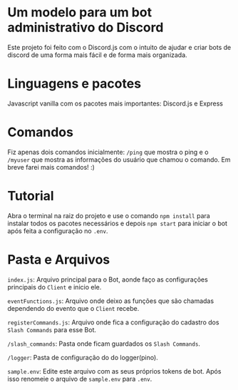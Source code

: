 # Um modelo para um bot administrativo do Discord

Este projeto foi feito com o Discord.js com o intuito de ajudar e criar bots de discord de uma forma mais fácil e de forma mais organizada.

# Linguagens e pacotes

Javascript vanilla com os pacotes mais importantes: Discord.js e Express

# Comandos

Fiz apenas dois comandos inicialmente: `/ping` que mostra o ping e o `/myuser` que mostra as informações do usuário que chamou o comando.
Em breve farei mais comandos! :)

# Tutorial

Abra o terminal na raiz do projeto e use o comando `npm install` para instalar todos os pacotes necessários e depois `npm start` para iniciar o bot após feita a configuração no `.env`.

# Pasta e Arquivos

`index.js`: Arquivo principal para o Bot, aonde faço as configurações principais do `Client` e inicio ele.

`eventFunctions.js`: Arquivo onde deixo as funções que são chamadas dependendo do evento que o `Client` recebe.

`registerCommands.js`: Arquivo onde fica a configuração do cadastro dos `Slash Commands` para esse Bot.

`/slash_commands`: Pasta onde ficam guardados os `Slash Commands`.

`/logger`: Pasta de configuração do do logger(pino).

`sample.env`: Edite este arquivo com as seus próprios tokens de bot. Após isso renomeie o arquivo de `sample.env` para `.env`.
